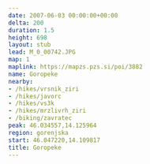 ```yaml
---
date: 2007-06-03 00:00:00+00:00
delta: 200
duration: 1.5
height: 698
layout: stub
lead: M_0_00742.JPG
map: 1
maplink: https://mapzs.pzs.si/poi/3882
name: Goropeke
nearby:
- /hikes/vrsnik_ziri
- /hikes/javorc
- /hikes/vs3k
- /hikes/mrzlivrh_ziri
- /biking/zavratec
peak: 46.034557,14.125964
region: gorenjska
start: 46.047220,14.109817
title: Goropeke
---
```

